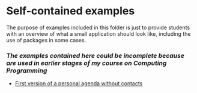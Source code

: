 # Self-contained examples

The purpose of examples included in this folder is just to provide students with an overview of what a small application should look like, including the use of packages in some cases.

### _The examples contained here could be incomplete because are used in earlier stages of my course on Computing Programming_

* [First version of a personal agenda without contacts](agenda1)
